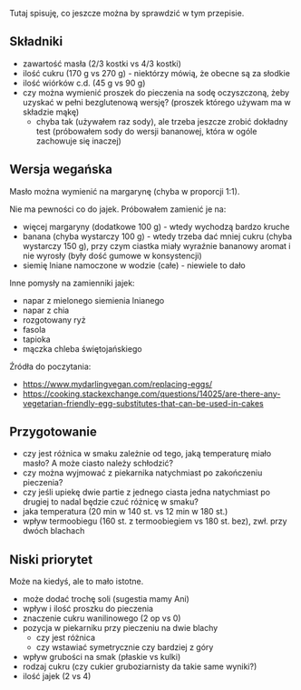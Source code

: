 Tutaj spisuję, co jeszcze można by sprawdzić w tym przepisie.


Składniki
---------

* zawartość masła (2/3 kostki vs 4/3 kostki)
* ilość cukru (170 g vs 270 g) - niektórzy mówią, że obecne są za słodkie
* ilość wiórków c.d. (45 g vs 90 g)
* czy można wymienić proszek do pieczenia na sodę oczyszczoną, żeby uzyskać w
  pełni bezglutenową wersję? (proszek którego używam ma w składzie mąkę)
    * chyba tak (używałem raz sody), ale trzeba jeszcze zrobić dokładny test
      (próbowałem sody do wersji bananowej, która w ogóle zachowuje się
      inaczej)


Wersja wegańska
---------------

Masło można wymienić na margarynę (chyba w proporcji 1:1).

Nie ma pewności co do jajek. Próbowałem zamienić je na:

* więcej margaryny (dodatkowe 100 g) - wtedy wychodzą bardzo kruche
* banana (chyba wystarczy 100 g) - wtedy trzeba dać mniej cukru (chyba
  wystarczy 150 g), przy czym ciastka miały wyraźnie bananowy aromat i nie
  wyrosły (były dość gumowe w konsystencji)
* siemię lniane namoczone w wodzie (całe) - niewiele to dało

Inne pomysły na zamienniki jajek:

* napar z mielonego siemienia lnianego
* napar z chia
* rozgotowany ryż
* fasola
* tapioka
* mączka chleba świętojańskiego

Źródła do poczytania:

* https://www.mydarlingvegan.com/replacing-eggs/
* https://cooking.stackexchange.com/questions/14025/are-there-any-vegetarian-friendly-egg-substitutes-that-can-be-used-in-cakes


Przygotowanie
-------------

* czy jest różnica w smaku zależnie od tego, jaką temperaturę miało masło? A
  może ciasto należy schłodzić?
* czy można wyjmować z piekarnika natychmiast po zakończeniu pieczenia?
* czy jeśli upiekę dwie partie z jednego ciasta jedna natychmiast po drugiej to
  nadal będzie czuć różnicę w smaku?
* jaka temperatura (20 min w 140 st. vs 12 min w 180 st.)
* wpływ termoobiegu (160 st. z termoobiegiem vs 180 st. bez), zwł. przy dwóch
  blachach


Niski priorytet
---------------

Może na kiedyś, ale to mało istotne.

* może dodać trochę soli (sugestia mamy Ani)
* wpływ i ilość proszku do pieczenia
* znaczenie cukru wanilinowego (2 op vs 0)
* pozycja w piekarniku przy pieczeniu na dwie blachy
    * czy jest różnica
    * czy wstawiać symetrycznie czy bardziej z góry
* wpływ grubości na smak (płaskie vs kulki)
* rodzaj cukru (czy cukier gruboziarnisty da takie same wyniki?)
* ilość jajek (2 vs 4)
